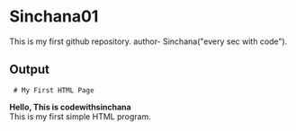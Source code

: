 # Sinchana01

This is my first github repository.
author- Sinchana("every sec with code").

## Output  

     # My First HTML Page  
**Hello, This is codewithsinchana**  
This is my first simple HTML program.

